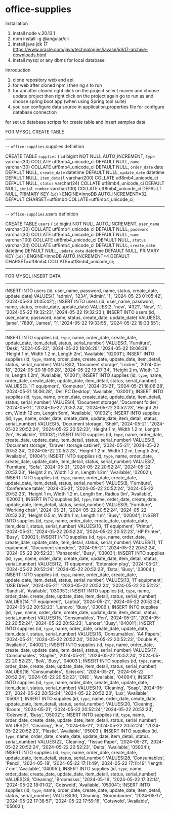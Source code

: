# office-supplies
Installation
1. install node v.20.13.1
2. npm install -g @angular/cli
3. install java jdk 17 
https://www.oracle.com/java/technologies/javase/jdk17-archive-downloads.html
4. install mysql or any dbms for local database

Introduction
1. clone repository web and api
2. for web after cloned npm i then ng s to run
3. for api after cloned right click on the project select maven and choose update project then right click on the project again go to run as and choose spring boot app (when using Spring tool suite)
4. you can configure data source in application.properties file for configure database connection

for set up database 
scripts for create table and insert samples data

FOR MYSQL CREATE TABLE
*********************************************************************************************
-- `office-supplies`.supplies definition

CREATE TABLE `supplies` (
  `id` bigint NOT NULL AUTO_INCREMENT,
  `type` varchar(30) COLLATE utf8mb4_unicode_ci DEFAULT NULL,
  `name` varchar(30) COLLATE utf8mb4_unicode_ci DEFAULT NULL,
  `order_date` date DEFAULT NULL,
  `create_date` datetime DEFAULT NULL,
  `update_date` datetime DEFAULT NULL,
  `item_detail` varchar(200) COLLATE utf8mb4_unicode_ci DEFAULT NULL,
  `status` varchar(24) COLLATE utf8mb4_unicode_ci DEFAULT NULL,
  `serial_number` varchar(100) COLLATE utf8mb4_unicode_ci DEFAULT NULL,
  PRIMARY KEY (`id`)
) ENGINE=InnoDB AUTO_INCREMENT=32 DEFAULT CHARSET=utf8mb4 COLLATE=utf8mb4_unicode_ci;
**********************************************************************************************
-- `office-supplies`.users definition

CREATE TABLE `users` (
  `id` bigint NOT NULL AUTO_INCREMENT,
  `user_name` varchar(30) COLLATE utf8mb4_unicode_ci DEFAULT NULL,
  `password` varchar(30) COLLATE utf8mb4_unicode_ci DEFAULT NULL,
  `name` varchar(100) COLLATE utf8mb4_unicode_ci DEFAULT NULL,
  `status` varchar(24) COLLATE utf8mb4_unicode_ci DEFAULT NULL,
  `create_date` datetime DEFAULT NULL,
  `update_date` datetime DEFAULT NULL,
  PRIMARY KEY (`id`)
) ENGINE=InnoDB AUTO_INCREMENT=4 DEFAULT CHARSET=utf8mb4 COLLATE=utf8mb4_unicode_ci;
**********************************************************************************************

FOR MYSQL INSERT DATA
**********************************************************************************************
INSERT INTO users
(id, user_name, password, name, status, create_date, update_date)
VALUES(1, 'admin', '1234', 'Admin', '1', '2024-05-23 01:05:42', '2024-05-23 01:05:42');
INSERT INTO users
(id, user_name, password, name, status, create_date, update_date)
VALUES(2, 'new', '4321', 'New', '1', '2024-05-22 19:32:23', '2024-05-22 19:32:23');
INSERT INTO users
(id, user_name, password, name, status, create_date, update_date)
VALUES(3, 'jame', '7890', 'James', '1', '2024-05-22 19:33:55', '2024-05-22 19:33:55');
**********************************************************************************************
INSERT INTO supplies
(id, `type`, name, order_date, create_date, update_date, item_detail, status, serial_number)
VALUES(1, 'Furniture', 'Desk', '2024-05-22', '2024-05-22 18:06:28', '2024-05-22 18:06:28', 'Height 1 m, Width 1.2 m, Length 2m', 'Available', '02001');
INSERT INTO supplies
(id, `type`, name, order_date, create_date, update_date, item_detail, status, serial_number)
VALUES(2, 'Document storage', 'Locker', '2024-05-18', '2024-05-20 18:06:28', '2024-05-22 19:57:34', 'Height 2 m, Width 1.2 m, Length 1.2m', 'Available', '01001');
INSERT INTO supplies
(id, `type`, name, order_date, create_date, update_date, item_detail, status, serial_number)
VALUES(3, 'IT equipment', 'Computer', '2024-05-21', '2024-05-21 18:06:28', '2024-05-21 18:06:28', 'Dell PC Desktop', 'Available', '03001');
INSERT INTO supplies
(id, `type`, name, order_date, create_date, update_date, item_detail, status, serial_number)
VALUES(4, 'Document storage', 'Document folder', '2024-05-21', '2024-05-22 20:52:24', '2024-05-22 20:52:23', 'Height 20 cm, Width 12 cm, Length 5cm', 'Available', '01002');
INSERT INTO supplies
(id, `type`, name, order_date, create_date, update_date, item_detail, status, serial_number)
VALUES(5, 'Document storage', 'Shelf', '2024-05-21', '2024-05-22 20:52:24', '2024-05-22 20:52:23', 'Height 1 m, Width 1.2 m, Length 2m', 'Available', '01003');
INSERT INTO supplies
(id, `type`, name, order_date, create_date, update_date, item_detail, status, serial_number)
VALUES(6, 'Document storage', 'Drawer storage cabinet', '2024-05-21', '2024-05-22 20:52:24', '2024-05-22 20:52:23', 'Height 1.2 m, Width 1.2 m, Length 2m', 'Available', '01004');
INSERT INTO supplies
(id, `type`, name, order_date, create_date, update_date, item_detail, status, serial_number)
VALUES(7, 'Furniture', 'Sofa', '2024-05-21', '2024-05-22 20:52:24', '2024-05-22 20:52:23', 'Height 2 m, Width 1.2 m, Length 1.2m', 'Available', '02002');
INSERT INTO supplies
(id, `type`, name, order_date, create_date, update_date, item_detail, status, serial_number)
VALUES(8, 'Furniture', 'Conference table', '2024-05-21', '2024-05-22 20:52:24', '2024-05-22 20:52:23', 'Height 1 m, Width 1.2 m, Length 5m, Radius 3m', 'Available', '02003');
INSERT INTO supplies
(id, `type`, name, order_date, create_date, update_date, item_detail, status, serial_number)
VALUES(9, 'Furniture', 'Working chair', '2024-05-21', '2024-05-22 20:52:24', '2024-05-22 20:52:23', 'Height 0.5 m, Width 1 m, Length 1 m', 'Busy', '02004');
INSERT INTO supplies
(id, `type`, name, order_date, create_date, update_date, item_detail, status, serial_number)
VALUES(10, 'IT equipment', 'Printer', '2024-05-21', '2024-05-22 20:52:24', '2024-05-22 20:52:23', 'HP Printer', 'Busy', '03002');
INSERT INTO supplies
(id, `type`, name, order_date, create_date, update_date, item_detail, status, serial_number)
VALUES(11, 'IT equipment', 'Document shredder', '2024-05-21', '2024-05-22 20:52:24', '2024-05-22 20:52:23', 'Panasonic', 'Busy', '03003');
INSERT INTO supplies
(id, `type`, name, order_date, create_date, update_date, item_detail, status, serial_number)
VALUES(12, 'IT equipment', 'Extension plug', '2024-05-21', '2024-05-22 20:52:24', '2024-05-22 20:52:23', 'Data', 'Busy', '03004');
INSERT INTO supplies
(id, `type`, name, order_date, create_date, update_date, item_detail, status, serial_number)
VALUES(13, 'IT equipment', 'USB Drive', '2024-05-21', '2024-05-22 20:52:24', '2024-05-22 20:52:23', 'Sandisk', 'Available', '03005');
INSERT INTO supplies
(id, `type`, name, order_date, create_date, update_date, item_detail, status, serial_number)
VALUES(14, 'IT equipment', 'Laptop', '2024-05-21', '2024-05-22 20:52:24', '2024-05-22 20:52:23', 'Lenovo', 'Busy', '03006');
INSERT INTO supplies
(id, `type`, name, order_date, create_date, update_date, item_detail, status, serial_number)
VALUES(15, 'Consumables', 'Pen', '2024-05-21', '2024-05-22 20:52:24', '2024-05-22 20:52:23', 'Lancer', 'Busy', '04001');
INSERT INTO supplies
(id, `type`, name, order_date, create_date, update_date, item_detail, status, serial_number)
VALUES(16, 'Consumables', 'A4 Papers', '2024-05-21', '2024-05-22 20:52:24', '2024-05-22 20:52:23', 'Double A', 'Available', '04002');
INSERT INTO supplies
(id, `type`, name, order_date, create_date, update_date, item_detail, status, serial_number)
VALUES(17, 'Consumables', 'Stapler', '2024-05-21', '2024-05-22 20:52:24', '2024-05-22 20:52:23', 'BeA', 'Busy', '04003');
INSERT INTO supplies
(id, `type`, name, order_date, create_date, update_date, item_detail, status, serial_number)
VALUES(18, 'Consumables', 'Scissors', '2024-05-21', '2024-05-22 20:52:24', '2024-05-22 20:52:23', 'ONE ', 'Available', '04004');
INSERT INTO supplies
(id, `type`, name, order_date, create_date, update_date, item_detail, status, serial_number)
VALUES(19, 'Cleaning', 'Soap', '2024-05-21', '2024-05-22 20:52:24', '2024-05-22 20:52:23', 'Lux', 'Available', '05001');
INSERT INTO supplies
(id, `type`, name, order_date, create_date, update_date, item_detail, status, serial_number)
VALUES(20, 'Cleaning', 'Broom', '2024-05-21', '2024-05-22 20:52:24', '2024-05-22 20:52:23', 'Cotswold', 'Busy', '05002');
INSERT INTO supplies
(id, `type`, name, order_date, create_date, update_date, item_detail, status, serial_number)
VALUES(21, 'Cleaning', 'Bin', '2024-05-21', '2024-05-22 20:52:24', '2024-05-22 20:52:23', 'Plastic', 'Available', '05003');
INSERT INTO supplies
(id, `type`, name, order_date, create_date, update_date, item_detail, status, serial_number)
VALUES(22, 'Cleaning', 'Tissue Paper', '2024-05-21', '2024-05-22 20:52:24', '2024-05-22 20:52:23', 'Delta', 'Available', '05004');
INSERT INTO supplies
(id, `type`, name, order_date, create_date, update_date, item_detail, status, serial_number)
VALUES(28, 'Consumables', 'Pencil', '2024-05-18', '2024-05-22 17:11:49', '2024-05-22 17:11:49', 'length 7 cm', 'Available', '04005');
INSERT INTO supplies
(id, `type`, name, order_date, create_date, update_date, item_detail, status, serial_number)
VALUES(29, 'Cleaning', 'Broomssss', '2024-05-16', '2024-05-22 17:32:14', '2024-05-22 18:01:02', 'Cotswold', 'Available', '05004');
INSERT INTO supplies
(id, `type`, name, order_date, create_date, update_date, item_detail, status, serial_number)
VALUES(30, 'Cleaning', 'Broombomer', '2024-05-17', '2024-05-22 17:38:57', '2024-05-22 17:59:16', 'Cotswold', 'Available', '05003');
